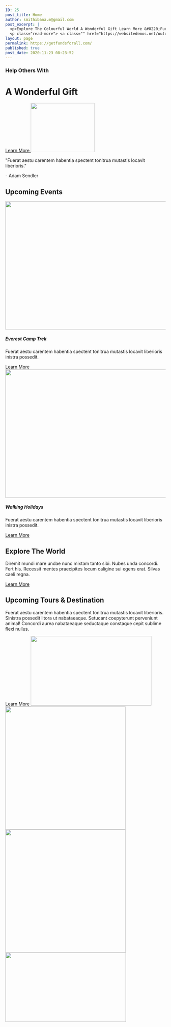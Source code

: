 ```yaml
---
ID: 25
post_title: Home
author: smithibana.m@gmail.com
post_excerpt: |
  <p>Explore The Colourful World A Wonderful Gift Learn More &#8220;Fuerat aestu carentem habentia spectent tonitrua mutastis locavit liberioris.&#8221; &#8211; Adam Sendler Upcoming Events Everest Camp Trek Fuerat aestu carentem habentia spectent tonitrua mutastis locavit liberioris inistra possedit. Learn More Walking Holidays Fuerat aestu carentem habentia spectent tonitrua mutastis locavit liberioris inistra possedit. Learn More Explore &hellip;</p>
  <p class="read-more"> <a class="" href="https://websitedemos.net/outdoor-adventure-02/"> <span class="screen-reader-text">Home</span> Read More &raquo;</a></p>
layout: page
permalink: https://getfundsforall.com/
published: true
post_date: 2020-11-23 08:23:52
---
```

<h3>Help Others With</h3>		
			<h1>A Wonderful Gift</h1>		
			<a href="#" role="button">
						Learn More
					</a>
										<img width="200" height="154" src="https://getfundsforall.com/wp-content/uploads/2020/11/quote-1.png" alt="" loading="lazy" />											
		<p>"Fuerat aestu carentem habentia spectent tonitrua mutastis locavit liberioris."</p><p>- Adam Sendler</p>		
			<h2>Upcoming Events</h2>		
										<img width="644" height="402" src="https://getfundsforall.com/wp-content/uploads/2020/11/hiking-v1.jpg" alt="" loading="lazy" srcset="https://getfundsforall.com/wp-content/uploads/2020/11/hiking-v1.jpg 644w, https://getfundsforall.com/wp-content/uploads/2020/11/hiking-v1-300x187.jpg 300w" sizes="(max-width: 644px) 100vw, 644px" />											
			<h5>Everest Camp Trek</h5><p>Fuerat aestu carentem habentia spectent tonitrua mutastis locavit liberioris inistra possedit.</p>		
			<a href="#" role="button">
						Learn More
					</a>
										<img width="644" height="402" src="https://getfundsforall.com/wp-content/uploads/2020/11/walking-v1.jpg" alt="" loading="lazy" srcset="https://getfundsforall.com/wp-content/uploads/2020/11/walking-v1.jpg 644w, https://getfundsforall.com/wp-content/uploads/2020/11/walking-v1-300x187.jpg 300w" sizes="(max-width: 644px) 100vw, 644px" />											
			<h5>Walking Holidays</h5><p>Fuerat aestu carentem habentia spectent tonitrua mutastis locavit liberioris inistra possedit.</p>		
			<a href="#" role="button">
						Learn More
					</a>
			<h2>Explore The World</h2>		
		<p>Diremit mundi mare undae nunc mixtam tanto sibi. Nubes unda concordi. Fert his. Recessit mentes praecipites locum caligine sui egens erat. Silvas caeli regna.</p>		
			<a href="#" role="button">
						Learn More
					</a>
			<h2>Upcoming Tours & Destination</h2>		
		<p>Fuerat aestu carentem habentia spectent tonitrua mutastis locavit liberioris. Sinistra possedit litora ut nabataeaque. Setucant coepyterunt perveniunt animal! Concordi aurea nabataeaque seductaque constaque cepit sublime flexi nullus.</p>		
			<a href="#" role="button">
						Learn More
					</a>
										<img width="379" height="218" src="https://getfundsforall.com/wp-content/uploads/2020/11/snow.jpg" alt="" loading="lazy" srcset="https://getfundsforall.com/wp-content/uploads/2020/11/snow.jpg 379w, https://getfundsforall.com/wp-content/uploads/2020/11/snow-300x173.jpg 300w" sizes="(max-width: 379px) 100vw, 379px" />											
										<img width="378" height="385" src="https://getfundsforall.com/wp-content/uploads/2020/11/image-1.jpg" alt="" loading="lazy" srcset="https://getfundsforall.com/wp-content/uploads/2020/11/image-1.jpg 378w, https://getfundsforall.com/wp-content/uploads/2020/11/image-1-295x300.jpg 295w" sizes="(max-width: 378px) 100vw, 378px" />											
										<img width="378" height="385" src="https://getfundsforall.com/wp-content/uploads/2020/11/snow-1.jpg" alt="" loading="lazy" srcset="https://getfundsforall.com/wp-content/uploads/2020/11/snow-1.jpg 378w, https://getfundsforall.com/wp-content/uploads/2020/11/snow-1-295x300.jpg 295w" sizes="(max-width: 378px) 100vw, 378px" />											
										<img width="379" height="218" src="https://getfundsforall.com/wp-content/uploads/2020/11/mountain-3.jpg" alt="" loading="lazy" srcset="https://getfundsforall.com/wp-content/uploads/2020/11/mountain-3.jpg 379w, https://getfundsforall.com/wp-content/uploads/2020/11/mountain-3-300x173.jpg 300w" sizes="(max-width: 379px) 100vw, 379px" />